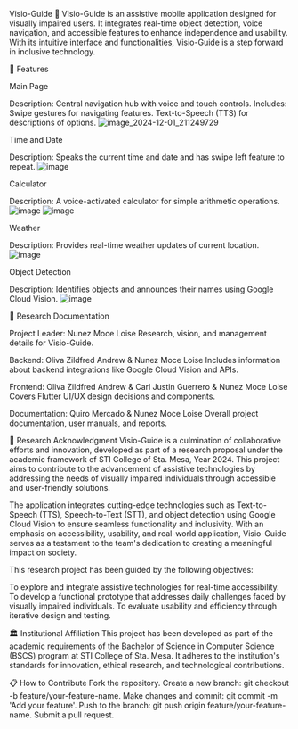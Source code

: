 Visio-Guide 🦯
Visio-Guide is an assistive mobile application designed for visually impaired users. It integrates real-time object detection, voice navigation, and accessible features to enhance independence and usability. With its intuitive interface and functionalities, Visio-Guide is a step forward in inclusive technology.


🚀 Features

Main Page

Description: Central navigation hub with voice and touch controls.
Includes:
Swipe gestures for navigating features.
Text-to-Speech (TTS) for descriptions of options.
![image_2024-12-01_211249729](https://github.com/user-attachments/assets/9102008e-6971-4503-adf1-2ff617db0425)

Time and Date

Description: Speaks the current time and date and has swipe left feature to repeat.
![image](https://github.com/user-attachments/assets/d2878020-84df-4f74-96a1-c6e7f61fe659)

Calculator

Description: A voice-activated calculator for simple arithmetic operations.
![image](https://github.com/user-attachments/assets/1a95cfe9-a43f-4073-ac5f-4b8882c59af0)
![image](https://github.com/user-attachments/assets/e2167f61-0a57-4f0d-96f1-25cd8e66ed9e)

Weather

Description: Provides real-time weather updates of current location.
![image](https://github.com/user-attachments/assets/cb9a07c1-69b0-4736-b803-511bca6f77b3)


Object Detection

Description: Identifies objects and announces their names using Google Cloud Vision.
![image](https://github.com/user-attachments/assets/12e9ab0f-b497-4fcb-b450-b7191f04f14b)

📜 Research Documentation

Project Leader: Nunez Moce Loise
Research, vision, and management details for Visio-Guide.

Backend: Oliva Zildfred Andrew & Nunez Moce Loise
Includes information about backend integrations like Google Cloud Vision and APIs.

Frontend: Oliva Zildfred Andrew & Carl Justin Guerrero & Nunez Moce Loise
Covers Flutter UI/UX design decisions and components.

Documentation: Quiro Mercado & Nunez Moce Loise
Overall project documentation, user manuals, and reports.

📄 Research Acknowledgment
Visio-Guide is a culmination of collaborative efforts and innovation, developed as part of a research proposal under the academic framework of STI College of Sta. Mesa, Year 2024. This project aims to contribute to the advancement of assistive technologies by addressing the needs of visually impaired individuals through accessible and user-friendly solutions.

The application integrates cutting-edge technologies such as Text-to-Speech (TTS), Speech-to-Text (STT), and object detection using Google Cloud Vision to ensure seamless functionality and inclusivity. With an emphasis on accessibility, usability, and real-world application, Visio-Guide serves as a testament to the team's dedication to creating a meaningful impact on society.

This research project has been guided by the following objectives:

To explore and integrate assistive technologies for real-time accessibility.
To develop a functional prototype that addresses daily challenges faced by visually impaired individuals.
To evaluate usability and efficiency through iterative design and testing.

🏛️ Institutional Affiliation
This project has been developed as part of the academic requirements of the Bachelor of Science in Computer Science (BSCS) program at STI College of Sta. Mesa. It adheres to the institution's standards for innovation, ethical research, and technological contributions.

📋 How to Contribute
Fork the repository.
Create a new branch: git checkout -b feature/your-feature-name.
Make changes and commit: git commit -m 'Add your feature'.
Push to the branch: git push origin feature/your-feature-name.
Submit a pull request.



